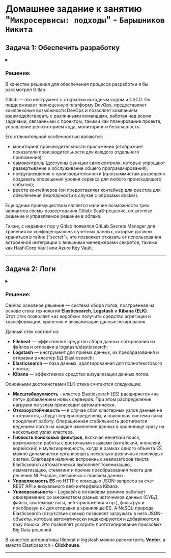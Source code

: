 # Домашнее задание к занятию "`Микросервисы: подходы`" - `Барышников Никита`


## Задача 1: Обеспечить разработку
<details>
	<summary></summary>
      <br>

Предложите решение для обеспечения процесса разработки: хранение исходного кода, непрерывная интеграция и непрерывная поставка. 
Решение может состоять из одного или нескольких программных продуктов и должно описывать способы и принципы их взаимодействия.

Решение должно соответствовать следующим требованиям:
- облачная система;
- система контроля версий Git;
- репозиторий на каждый сервис;
- запуск сборки по событию из системы контроля версий;
- запуск сборки по кнопке с указанием параметров;
- возможность привязать настройки к каждой сборке;
- возможность создания шаблонов для различных конфигураций сборок;
- возможность безопасного хранения секретных данных (пароли, ключи доступа);
- несколько конфигураций для сборки из одного репозитория;
- кастомные шаги при сборке;
- собственные докер-образы для сборки проектов;
- возможность развернуть агентов сборки на собственных серверах;
- возможность параллельного запуска нескольких сборок;
- возможность параллельного запуска тестов.

Обоснуйте свой выбор.

</details>

### Решение:

В качестве решения для обеспечения процесса разработки я бы рассмотрел Gitlab.

Gitlab — это инструмент с открытым исходным кодом и CI/CD. Он поддерживает полноценную платформу DevOps, предоставляет комплексные возможности DevOps и позволяет компаниям взаимодействовать с различными командами, работая над всеми задачами, связанными с проектом, такими как планирование проекта, управление репозиторием кода, мониторинг и безопасность.

Его отличительной особенностью являются:  
- мониторинг производительности приложений (отображает показатели производительности для каждого отдельного приложения);
- самоконтроль (доступны функции самоконтроля, которые упрощают развертывание и обслуживание общего программирования);
- предупреждение о производительности (программистам разрешено создавать оповещения уровня сервиса для любого происходящего события);
- реестр контейнеров (он предоставляет контейнер для реестра для обеспечения безопасности в случае с образами docker).

Еще одним приемуществом является наличие возможности трех вариантов схемы развертования Gitlab: SaaS-решение, on-premise-решение и управляемое решение в облаке.

Также, с недавних пор у Gitlab появился GitLab Secrets Manager для хранения их конфиденциальных учетных данных, которые должны храниться в тайне (“secret”), что позволяет отказать от использования встроенной интеграции с внешними менеджерами секретов, такими как HashiCorp Vault или Azure Key Vault.

---

## Задача 2: Логи
<details>
	<summary></summary>
      <br>

Предложите решение для обеспечения сбора и анализа логов сервисов в микросервисной архитектуре.
Решение может состоять из одного или нескольких программных продуктов и должно описывать способы и принципы их взаимодействия.

Решение должно соответствовать следующим требованиям:
- сбор логов в центральное хранилище со всех хостов, обслуживающих систему;
- минимальные требования к приложениям, сбор логов из stdout;
- гарантированная доставка логов до центрального хранилища;
- обеспечение поиска и фильтрации по записям логов;
- обеспечение пользовательского интерфейса с возможностью предоставления доступа разработчикам для поиска по записям логов;
- возможность дать ссылку на сохранённый поиск по записям логов.

Обоснуйте свой выбор.

</details>

### Решение:

Сейчас основное решение — система сбора логов, построенная на основе стека технологий **Elasticsearch**, **Logstash** и **Kibana** **(ELK)**.  
Этот стек позволяет «из коробки» получить средство агрегации и трансформации, хранения и визуализации данных логирования.

Данный стек состоит из:  
- **Filebeat** — эффективное средство сбора данных логирования из файлов и отправки в logstash/elasticsearch;
- **Logstash** — инструмент для приёма данных, их преобразования и отправки в кластер БД Elasticsearch;
- **Elasticsearch** — база данных, адаптированная для полнотекстового поиска;
- **Kibana** — эффективное средство визуализации данных логов.

Основными достоинствами ELK-стека считаются следующие:
- **Масштабируемость** – кластер Elasticsearch (ES) расширяется «на лету» добавлением новых серверов. При этом распределение нагрузки по узлам происходит автоматически.
- **Отказоустойчивость** — в случае сбоя кластерных узлов данные не потеряются, а будут перераспределены, и поисковая система сама продолжит работу. Операционная стабильность достигается ведением логов на каждое изменение данных в хранилище сразу на нескольких узлах кластера.
- **Гибкость поисковых фильтров**, включая нечеткий поиск, возможности работы с восточными языками (китайский, японский, корейский) и мультиарендность, когда в рамках одного объекта ES можно динамически организовать несколько различных поисковых систем. Благодаря наличию встроенных анализаторов текста Elasticsearch автоматически выполняет токенизацию, лемматизацию, стемминг и прочие преобразования текста для решения NLP-задач, связанных с поиском данных.
- **Управляемость ES** по HTTP с помощью JSON-запросов за счет REST API и визуального веб-интерфейса Kibana.
- **Универсальность** – Logsatsh в потоковом режиме работает одновременно со множеством разных источников данных (СУБД, файлы, системные логи, веб-приложения и пр.), фильтруя и преобразуя их для отправки в хранилище ES. А NoSQL-природа Elasticsearch (отсутствие схемы) позволяет загружать в него JSON-объекты, которые автоматически индексируются и добавляются в базу поиска. Это позволяет ускорить прототипирование поисковых Big Data решений.

В качестве алтернативы filebeat и logstash можно рассмотреть **Vector**, а вместо Elasticsearch - **Clickhouse**.

---